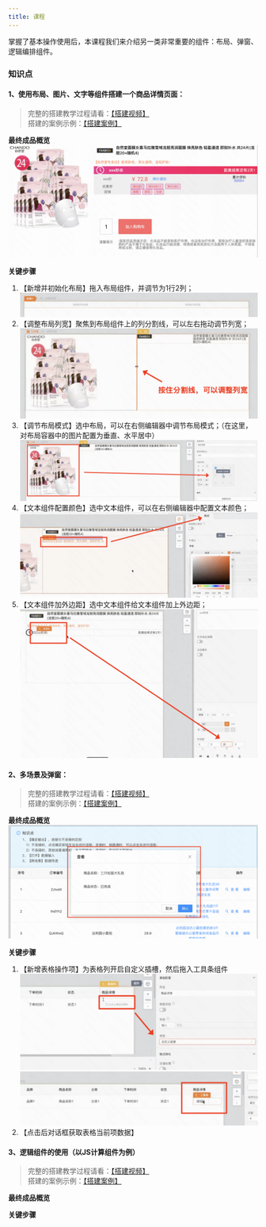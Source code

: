 ```yaml
---
title: 课程
---
```


掌握了基本操作使用后，本课程我们来介绍另一类非常重要的组件：布局、弹窗、逻辑编排组件。


### 知识点

#### 1、使用布局、图片、文字等组件搭建一个商品详情页面：
>   
>   完整的搭建教学过程请看：[【搭建视频】](https://meeting.tencent.com/user-center/shared-record-info?id=37eecd8a-7c10-4b5c-ba9c-23f6520092b8&from=3&is-single=true)   
>   搭建的案例示例：[【搭建案例】](https://my.mybricks.world/mybricks-app-pcspa/index.html?id=512204034093125)
>

**最终成品概览**
    ![Alt text](img/image.png)
  
**关键步骤**
1. 【新增并初始化布局】拖入布局组件，并调节为1行2列；
        ![Alt text](img/image-1.png)
2. 【调整布局列宽】聚焦到布局组件上的列分割线，可以左右拖动调节列宽；
        ![Alt text](img/image-3.png)
3. 【调节布局模式】选中布局，可以在右侧编辑器中调节布局模式；（在这里，对布局容器中的图片配置为垂直、水平居中）
        ![Alt text](img/image-4.png)
4. 【文本组件配置颜色】选中文本组件，可以在右侧编辑器中配置文本颜色；
        ![Alt text](img/image-5.png)
5. 【文本组件加外边距】选中文本组件给文本组件加上外边距；
        ![Alt text](img/image-6.png)

#### 2、多场景及弹窗：
>
>    完整的搭建教学过程请看：[【搭建视频】](https://meeting.tencent.com/v2/cloud-record/share?id=fed65038-98f4-42fa-ad28-0d9f1dbe0393&from=3&is-single=true)   
>    搭建的案例示例：[【搭建案例】](https://my.mybricks.world/mybricks-app-pcspa/index.html?id=512216052539461)
>
**最终成品概览**
   ![Alt text](img/image-7.png)

**关键步骤**
1. 【新增表格操作项】为表格列开启自定义插槽，然后拖入工具条组件
    ![Alt text](img/image-8.png) 
    ![Alt text](img/image-9.png) 
2. 【点击后对话框获取表格当前项数据】
        

#### 3、逻辑组件的使用（以JS计算组件为例）
>
>    完整的搭建教学过程请看：[【搭建视频】](https://meeting.tencent.com/v2/cloud-record/share?id=065eecb7-7942-41bf-ac3f-4456c3f6b603&from=3&is-single=true)   
>    搭建的案例示例：[【搭建案例】](https://my.mybricks.world/mybricks-app-pcspa/index.html?id=512216395075653)
>

**最终成品概览**

**关键步骤**